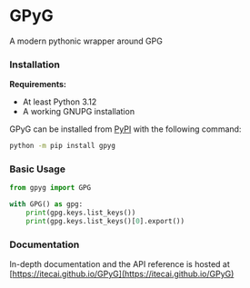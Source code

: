 # GPyG
A modern pythonic wrapper around GPG

### Installation

**Requirements:**

- At least Python 3.12
- A working GNUPG installation

GPyG can be installed from [PyPI](https://pypi.org/project/gpyg/) with the following command:

```bash
python -m pip install gpyg
```

### Basic Usage

```python
from gpyg import GPG

with GPG() as gpg:
    print(gpg.keys.list_keys())
    print(gpg.keys.list_keys()[0].export())
```

### Documentation

In-depth documentation and the API reference is hosted at [https://itecai.github.io/GPyG](https://itecai.github.io/GPyG)

